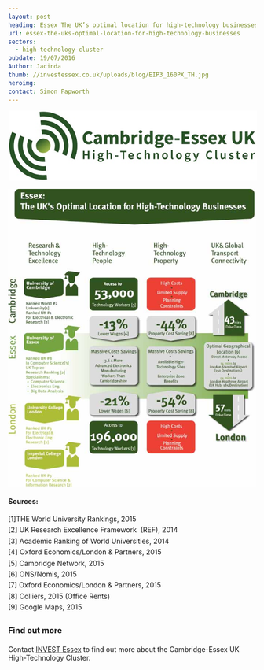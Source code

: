 ```yaml
---
layout: post
heading: Essex The UK’s optimal location for high-technology businesses
url: essex-the-uks-optimal-location-for-high-technology-businesses
sectors:
  - high-technology-cluster 
pubdate: 19/07/2016
Author: Jacinda
thumb: //investessex.co.uk/uploads/blog/EIP3_160PX_TH.jpg
heroimg: 
contact: Simon Papworth
---
```

<p><img alt='Cambridge-Essex UK High-TechnologyCluster' src='../uploads/blog/CEUHTC_icon_landscape_600.jpg' style='width: 600px; margin-left: 2px; margin-right: 2px;'/></p><p><img alt='' src='../uploads/blog/CambridgeEssexGraphic2-META-675px.jpg' style='width: 675px;'/></p><p><strong style='line-height: 1.6;'>Sources:</strong></p><p><span style='line-height: 1.6;'>[1]THE World University Rankings, 2015</span><br/><span style='line-height: 1.6;'>[2] UK Research Excellence Framework  (REF), 2014</span><br/><span style='line-height: 1.6;'>[3] Academic Ranking of World Universities, 2014</span><br/><span style='line-height: 1.6;'>[4] Oxford Economics/London &amp; Partners, 2015</span><br/><span style='line-height: 1.6;'>[5] Cambridge Network, 2015</span><br/><span style='line-height: 1.6;'>[6] ONS/Nomis, 2015</span><br/><span style='line-height: 1.6;'>[7] Oxford Economics/London &amp; Partners, 2015</span><br/><span style='line-height: 1.6;'>[8] Colliers, 2015 (Office Rents)</span><br/><span style='line-height: 1.6;'>[9] Google Maps, 2015</span></p><h3><span style='line-height: 1.6;'>Find out more</span></h3><p>Contact <a href='../index.html' target='_blank'>INVEST Essex</a> to find out more about the Cambridge-Essex UK High-Technology Cluster.</p>